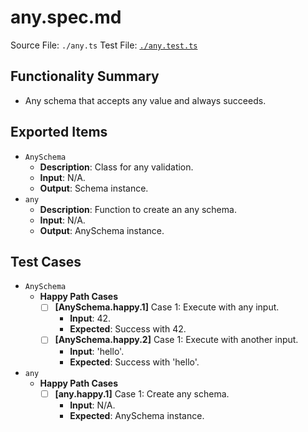 # any.spec.md

Source File: `./any.ts`
Test File: [`./any.test.ts`](./any.test.ts)

## Functionality Summary
- Any schema that accepts any value and always succeeds.

## Exported Items
- `AnySchema`
    - **Description**: Class for any validation.
    - **Input**: N/A.
    - **Output**: Schema instance.
- `any`
    - **Description**: Function to create an any schema.
    - **Input**: N/A.
    - **Output**: AnySchema instance.

## Test Cases
- `AnySchema`
    - **Happy Path Cases**
        - [ ] **[AnySchema.happy.1]** Case 1: Execute with any input.
            - **Input**: 42.
            - **Expected**: Success with 42.
        - [ ] **[AnySchema.happy.2]** Case 1: Execute with another input.
            - **Input**: 'hello'.
            - **Expected**: Success with 'hello'.
- `any`
    - **Happy Path Cases**
        - [ ] **[any.happy.1]** Case 1: Create any schema.
            - **Input**: N/A.
            - **Expected**: AnySchema instance.
